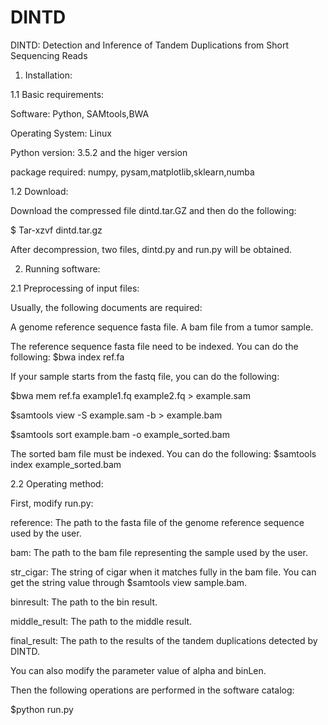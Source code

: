 # DINTD
DINTD: Detection and Inference of Tandem Duplications from Short Sequencing Reads

1. Installation:

1.1 Basic requirements:

Software: Python, SAMtools,BWA

Operating System: Linux

Python version: 3.5.2 and the higer version

package required: numpy, pysam,matplotlib,sklearn,numba

1.2 Download:

Download the compressed file dintd.tar.GZ and then do the following:

$ Tar-xzvf dintd.tar.gz

After decompression, two files, dintd.py and run.py will be obtained.

2. Running software:

2.1 Preprocessing of input files:

Usually, the following documents are required:

A genome reference sequence fasta file.
A bam file from a tumor sample.


The reference sequence fasta file need to be indexed. You can do the following:
$bwa index ref.fa

If your sample starts from the fastq file, you can do the following:

$bwa mem ref.fa example1.fq example2.fq > example.sam

$samtools view -S example.sam -b > example.bam

$samtools sort example.bam -o example_sorted.bam


The sorted bam file must be indexed. You can do the following:
$samtools index example_sorted.bam


2.2 Operating method:

First, modify run.py:

reference: The path to the fasta file of the genome reference sequence used by the user.

bam: The path to the bam file representing the sample used by the user.

str_cigar: The string of cigar when it matches fully in the bam file. You can get the string value through $samtools view sample.bam.

binresult: The path to the bin result. 

middle_result: The path to the middle result. 

final_result: The path to the results of the tandem duplications detected by DINTD.


You can also modify the parameter value of alpha and binLen.

Then the following operations are performed in the software catalog:

$python run.py



